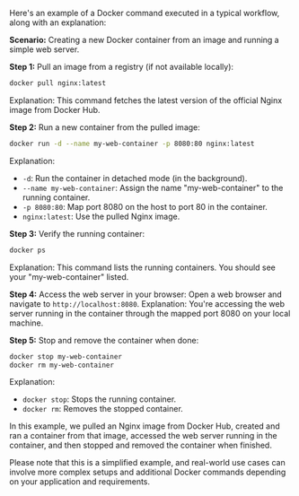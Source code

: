 Here's an example of a Docker command executed in a typical workflow, along with an explanation:

**Scenario:** Creating a new Docker container from an image and running a simple web server.

**Step 1:** Pull an image from a registry (if not available locally):
```bash
docker pull nginx:latest
```
Explanation: This command fetches the latest version of the official Nginx image from Docker Hub.

**Step 2:** Run a new container from the pulled image:
```bash
docker run -d --name my-web-container -p 8080:80 nginx:latest
```
Explanation:
- `-d`: Run the container in detached mode (in the background).
- `--name my-web-container`: Assign the name "my-web-container" to the running container.
- `-p 8080:80`: Map port 8080 on the host to port 80 in the container.
- `nginx:latest`: Use the pulled Nginx image.

**Step 3:** Verify the running container:
```bash
docker ps
```
Explanation: This command lists the running containers. You should see your "my-web-container" listed.

**Step 4:** Access the web server in your browser:
Open a web browser and navigate to `http://localhost:8080`.
Explanation: You're accessing the web server running in the container through the mapped port 8080 on your local machine.

**Step 5:** Stop and remove the container when done:
```bash
docker stop my-web-container
docker rm my-web-container
```
Explanation:
- `docker stop`: Stops the running container.
- `docker rm`: Removes the stopped container.

In this example, we pulled an Nginx image from Docker Hub, created and ran a container from that image, accessed the web server running in the container, and then stopped and removed the container when finished.

Please note that this is a simplified example, and real-world use cases can involve more complex setups and additional Docker commands depending on your application and requirements.
